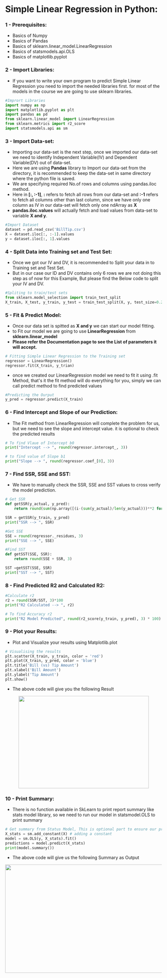 # Simple Linear Regression in Python:

### 1 - Prerequisites:    
  - Basics of Numpy    
  - Basics of Pandas    
  - Basics of sklearn.linear_model.LinearRegression    
  - Basics of statsmodels.api.OLS    
  - Basics of matplotlib.pyplot

### 2 - Import Libraries:
- If you want to write your own program to predict Simple Linear Regression you need to import the needed libraries first. for most of the models in the course we are going to use sklearn libraries.
```py
#Imprort Libraries
import numpy as np
import matplotlib.pyplot as plt
import pandas as pd
from sklearn.linear_model import LinearRegression
from sklearn.metrics import r2_score
import statsmodels.api as sm
```

### 3 - Import Data-set:
- Importing our data-set is the next step, once we imported our data-set we need to identify Independent Variable(IV) and Dependent Variable(DV) out of data-set.
- Here we are using **Pandas** library to Import our data-set from the directory, it is recommended to keep the data-set in same directory where the python file is saved.
- We are specifying required No.of rows and columns using pandas.iloc method.
- Here in **[:, :-1]**, **:** refers to fetch all rows from our data-set and **:-1** refers to fetch all columns other than last column, since we have only one column as IV in our data-set will fetch only one ndArray as **X**
- **pandas.iloc.values** will actually fetch and load values from data-set to variable **X and y**.
```py
#Import Dataset
dataset = pd.read_csv('BillTip.csv')
X = dataset.iloc[:, :-1].values
y = dataset.iloc[:, 1].values
```

### 4 - Split Data into Training set and Test Set:
- Once we got our IV and DV, it is recommended to Split your data in to Training set and Test Set.
- But in our case our ID and DV contains only 6 rows we are not doing this step as of now for this Example, But please find the Below code to split your IV and DV.
```py
#Spliting to train/test sets
from sklearn.model_selection import train_test_split
X_train, X_test, y_train, y_test = train_test_split(X, y, test_size=0.2)
```

### 5 - Fit & Predict Model:
- Once our data set is spitted as **X and y** we can start our model fitting.
- to Fit our model we are going to use **LinearRegression** from **sklearn.linear_model**
- **Please refer the Documentation page to see the List of parameters it will accept.**
```py
# Fitting Simple Linear Regression to the Training set
regressor = LinearRegression()
regressor.fit(X_train, y_trian)
```

- once we created our LinearRegression model we need to fit it using .fit Method, that's it the fit method will do everything for you, simply we can call predict method to find predicted values
```py
#Predicting the Ourput
y_pred = regressor.predict(X_train)
```

### 6 - Find Intercept and Slope of our Prediction:
- The Fit method from LinearRegression will complete the problem for us, but we need to see the slope and intercept value. it is optional to check the predicted results
```py
# To find Vlaue of Intercept b0
print("Intercept --> ", round(regressor.intercept_, 3))

# to find value of Slope b1
print("Slope --> ", round(regressor.coef_[0], 3))
```

### 7 - Find SSR, SSE and SST:
- We have to manually check the SSR, SSE and SST values to cross verify the model prediction.
```py
# Get SSR
def getSSR(y_actual, y_pred):
    return round(sum(np.array([(i-(sum(y_actual)/len(y_actual)))**2 for i in y_pred])), 3)

SSR = getSSR(y_train, y_pred)
print("SSR --> ", SSR)

#Get SSE
SSE = round(regressor._residues, 3)
print("SSE --> ", SSE)

#Find SST
def getSST(SSE, SSR):
    return round(SSE + SSR, 3)

SST =getSST(SSE, SSR)
print("SST --> ", SST)
```

### 8 - Find Predicted R2 and Calculated R2:
```py
#Calculate r2
r2 = round(SSR/SST, 3)*100
print("R2 Calculated --> ", r2)

# To find Accuracy r2
print("R2 Model Predicted", round(r2_score(y_train, y_pred), 3) * 100)
```

### 9 - Plot your Results:
- Plot and Visualize your results using Matplotlib.plot
```py
# Visualising the results
plt.scatter(X_train, y_train, color = 'red')
plt.plot(X_train, y_pred, color = 'blue')
plt.title('Bill (vs) Tip Amount')
plt.xlabel('Bill Amount')
plt.ylabel('Tip Amount')
plt.show()
```

- The above code will give you the following Result

<p align="center">
  	<img width="419" height="296" src="https://github.com/ManikandanJeyabal/Machine-Learning-101/blob/master/3-Regression%20Models/Simple%20Linear%20Regression/References/BillvsTip.JPG?raw=true">
</p>

### 10 - Print Summary:
- There is no function available in SkLearn to print report summary like stats model library, so we need to run our model in statsmodel.OLS to print summary
```py
# Get summary from Status Model, This is optional part to ensure our prediction summary from stats model
X_stats = sm.add_constant(X) # adding a constant
model = sm.OLS(y, X_stats).fit()
predictions = model.predict(X_stats)
print(model.summary())
```


- The above code will give us the following Summary as Output

<p align="center">
  	<img width="562" height="347" src="https://github.com/ManikandanJeyabal/Machine-Learning-101/blob/master/3-Regression%20Models/Simple%20Linear%20Regression/References/BillvsTipSummary.JPG?raw=true">
</p>
